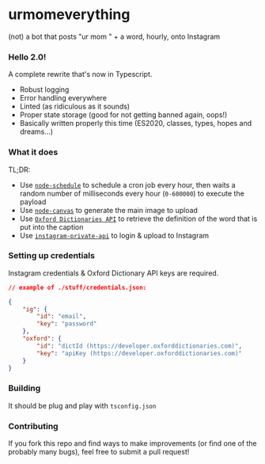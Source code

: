 # urmomeverything

(not) a bot that posts "ur mom " + a word, hourly, onto Instagram

### Hello 2.0!

A complete rewrite that's now in Typescript.

* Robust logging
* Error handling everywhere
* Linted (as ridiculous as it sounds)
* Proper state storage (good for not getting banned again, oops!)
* Basically written properly this time (ES2020, classes, types, hopes and dreams...)



### What it does

TL;DR:

* Use [`node-schedule`](https://github.com/node-schedule/node-schedule) to schedule a cron job every hour, then waits a random number of milliseconds every hour (`0-600000`) to execute the payload
* Use [`node-canvas`](https://github.com/Automattic/node-canvas) to generate the main image to upload
* Use [`Oxford Dictionaries API`](https://developer.oxforddictionaries.com) to retrieve the definition of the word that is put into the caption
* Use [`instagram-private-api`](https://github.com/dilame/instagram-private-api) to login & upload to Instagram



### Setting up credentials

Instagram credentials & Oxford Dictionary API keys are required.

```json
// example of ./stuff/credentials.json:

{
	"ig": {
		"id": "email",
		"key": "password"
	},
	"oxford": {
		"id": "dictId (https://developer.oxforddictionaries.com)",
		"key": "apiKey (https://developer.oxforddictionaries.com)"
	}
}
```



### Building

It should be plug and play with `tsconfig.json`



### Contributing

If you fork this repo and find ways to make improvements (or find one of the probably many bugs), feel free to submit a pull request!